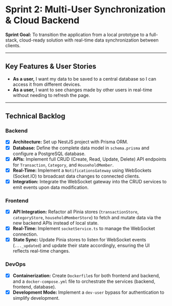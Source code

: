 # Sprint 2: Multi-User Synchronization & Cloud Backend

**Sprint Goal:** To transition the application from a local prototype to a full-stack, cloud-ready solution with real-time data synchronization between clients.

---

## Key Features & User Stories

- **As a user,** I want my data to be saved to a central database so I can access it from different devices.
- **As a user,** I want to see changes made by other users in real-time without needing to refresh the page.

---

## Technical Backlog

### Backend

- [x] **Architecture:** Set up NestJS project with Prisma ORM.
- [x] **Database:** Define the complete data model in `schema.prisma` and configure a PostgreSQL database.
- [x] **APIs:** Implement full CRUD (Create, Read, Update, Delete) API endpoints for `Transaction`, `Category`, and `HouseholdMember`.
- [x] **Real-Time:** Implement a `NotificationsGateway` using WebSockets (Socket.IO) to broadcast data changes to connected clients.
- [x] **Integration:** Integrate the WebSocket gateway into the CRUD services to emit events upon data modification.

### Frontend

- [x] **API Integration:** Refactor all Pinia stores (`transactionStore`, `categoryStore`, `householdMemberStore`) to fetch and mutate data via the new backend APIs instead of local state.
- [x] **Real-Time:** Implement `socketService.ts` to manage the WebSocket connection.
- [x] **State Sync:** Update Pinia stores to listen for WebSocket events (`..._updated`) and update their state accordingly, ensuring the UI reflects real-time changes.

### DevOps

- [x] **Containerization:** Create `Dockerfile`s for both frontend and backend, and a `docker-compose.yml` file to orchestrate the services (backend, frontend, database).
- [x] **Development Mode:** Implement a `dev-user` bypass for authentication to simplify development.
